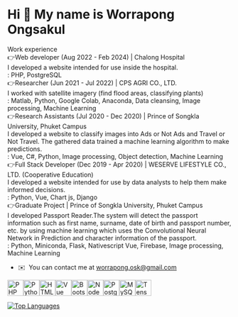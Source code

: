 Hi 👋 My name is Worrapong Ongsakul
===================================

Work experience 
<br>
👉Web developer (Aug 2022 - Feb 2024) | Chalong Hospital 
<br>
I developed a website intended for use inside the hospital.
<br>
: PHP, PostgreSQL
<br>
👉Researcher (Jun 2021 - Jul 2022) | CPS AGRI CO., LTD.
<br>
I worked with satellite imagery (find flood areas, classifying plants)
<br>
: Matlab, Python, Google Colab, Anaconda, Data cleansing, Image processing, Machine Learning
<br>
👉Research Assistants (Jul 2020 - Dec 2020) | Prince of Songkla University, Phuket Campus
<br>
I developed a website to classify images into Ads or Not Ads and Travel or Not Travel. The gathered data trained a machine learning algorithm to make predictions.
<br>
: Vue, C#, Python, Image processing, Object detection, Machine Learning
<br>
👉Full Stack Developer (Dec 2019 - Apr 2020) | WESERVE LIFESTYLE CO., LTD. (Cooperative Education)
<br>
I developed a website intended for use by data analysts to help them make informed decisions.
<br>
: Python, Vue, Chart js, Django
<br>
👉Graduate Project | Prince of Songkla University, Phuket Campus
<br>
I developed Passport Reader.The system will detect the passport information such as first name, surname, date of birth and passport number, etc. by using machine learning which uses the Convolutional Neural Network in Prediction and character information of the passport.
<br>
: Python, Miniconda, Flask, Nativescript Vue, Firebase, Image processing, Machine Learning

*   ✉️  You can contact me at [worrapong.osk@gmail.com](mailto:worrapong.osk@gmail.com)

<p align="left">
<a href="https://www.php.net/" target="_blank" rel="noreferrer"><img src="https://raw.githubusercontent.com/danielcranney/readme-generator/main/public/icons/skills/php-colored.svg" width="36" height="36" alt="PHP" /></a><a href="https://www.python.org/" target="_blank" rel="noreferrer"><img src="https://raw.githubusercontent.com/danielcranney/readme-generator/main/public/icons/skills/python-colored.svg" width="36" height="36" alt="Python" /></a><a href="https://developer.mozilla.org/en-US/docs/Glossary/HTML5" target="_blank" rel="noreferrer"><img src="https://raw.githubusercontent.com/danielcranney/readme-generator/main/public/icons/skills/html5-colored.svg" width="36" height="36" alt="HTML5" /></a><a href="https://vuejs.org/" target="_blank" rel="noreferrer"><img src="https://raw.githubusercontent.com/danielcranney/readme-generator/main/public/icons/skills/vuejs-colored.svg" width="36" height="36" alt="Vue" /></a><a href="https://getbootstrap.com/" target="_blank" rel="noreferrer"><img src="https://raw.githubusercontent.com/danielcranney/readme-generator/main/public/icons/skills/bootstrap-colored.svg" width="36" height="36" alt="Bootstrap" /></a><a href="https://nodejs.org/en/" target="_blank" rel="noreferrer"><img src="https://raw.githubusercontent.com/danielcranney/readme-generator/main/public/icons/skills/nodejs-colored.svg" width="36" height="36" alt="NodeJS" /></a><a href="https://www.postgresql.org/" target="_blank" rel="noreferrer"><img src="https://raw.githubusercontent.com/danielcranney/readme-generator/main/public/icons/skills/postgresql-colored.svg" width="36" height="36" alt="PostgreSQL" /></a><a href="https://www.mysql.com/" target="_blank" rel="noreferrer"><img src="https://raw.githubusercontent.com/danielcranney/readme-generator/main/public/icons/skills/mysql-colored.svg" width="36" height="36" alt="MySQL" /></a><a href="https://www.tensorflow.org/" target="_blank" rel="noreferrer"><img src="https://raw.githubusercontent.com/danielcranney/readme-generator/main/public/icons/skills/tensorflow-colored.svg" width="36" height="36" alt="TensorFlow" /></a>
</p>

<a href="https://github.com/WorrapongOngsakul" align="left"><img src="https://github-readme-stats.vercel.app/api/top-langs/?username=WorrapongOngsakul&langs_count=10&title_color=0891b2&text_color=ffffff&icon_color=0891b2&bg_color=1c1917&hide_border=true&locale=en&custom_title=Top%20%Languages" alt="Top Languages" /></a>
